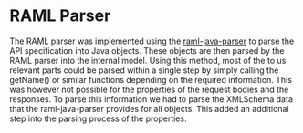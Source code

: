 # RAML Parser

The RAML parser was implemented using the [raml-java-parser](https://github.com/raml-org/raml-java-parser) to parse the API specification into Java objects. These objects are then parsed by the RAML parser into the internal model. Using this method, most of the to us relevant parts could be parsed within a single step by simply calling the getName() or similar functions depending on the required information. This was however not possible for the properties of the request bodies and the responses. To parse this information we had to parse the XMLSchema data that the raml-java-parser provides for all objects. This added an additional step into the parsing process of the properties.
